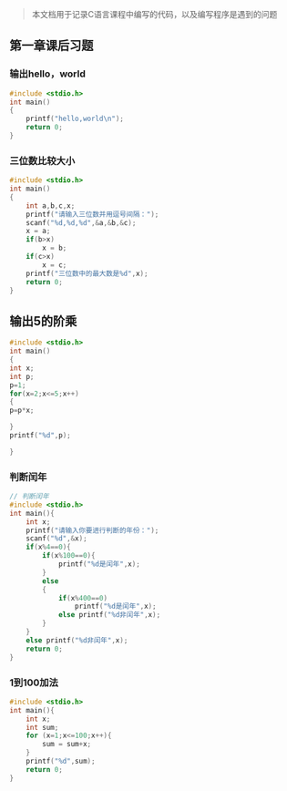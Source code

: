 > 本文档用于记录C语言课程中编写的代码，以及编写程序是遇到的问题

## 第一章课后习题

### 输出hello，world

```c
#include <stdio.h>
int main()
{
	printf("hello,world\n");
	return 0;
}
```

### 三位数比较大小

```c
#include <stdio.h>
int main()
{
    int a,b,c,x;
    printf("请输入三位数并用逗号间隔：");
    scanf("%d,%d,%d",&a,&b,&c);
    x = a;
    if(b>x)
        x = b;
    if(c>x)
        x = c;
    printf("三位数中的最大数是%d",x);
    return 0;
}
```

## 输出5的阶乘

```c
#include <stdio.h>
int main()
{
int x;
int p;
p=1;
for(x=2;x<=5;x++)
{
p=p*x;

}
printf("%d",p);

}
```

### 判断闰年

```c
// 判断闰年
#include <stdio.h>
int main(){
    int x;
    printf("请输入你要进行判断的年份：");
    scanf("%d",&x);
    if(x%4==0){
        if(x%100==0){
            printf("%d是闰年",x);
        }
        else
        {
            if(x%400==0)
                printf("%d是闰年",x);
            else printf("%d非闰年",x);
        }
    }
    else printf("%d非闰年",x);
    return 0;
}
```

### 1到100加法

```c
#include <stdio.h>
int main(){
    int x;
    int sum;
    for (x=1;x<=100;x++){
        sum = sum+x;
    }
    printf("%d",sum);
    return 0;
}
```

